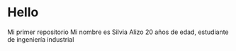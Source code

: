# Hello
Mi primer repositorio
Mi nombre es Silvia Alizo
20 años de edad, estudiante de ingeniería industrial
